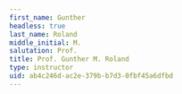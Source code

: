 ```yaml
---
first_name: Gunther
headless: true
last_name: Roland
middle_initial: M.
salutation: Prof.
title: Prof. Gunther M. Roland
type: instructor
uid: ab4c246d-ac2e-379b-b7d3-0fbf45a6dfbd
---
```

